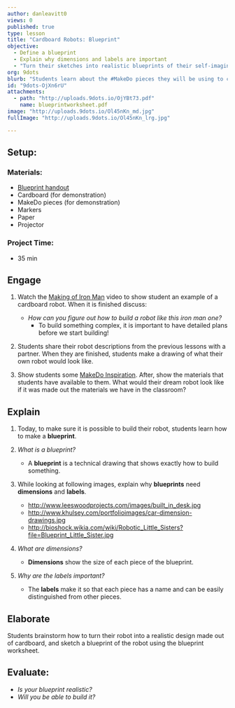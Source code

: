 ```yaml
---
author: danleavitt0
views: 0
published: true
type: lesson
title: "Cardboard Robots: Blueprint"
objective: 
  - Define a blueprint
  - Explain why dimensions and labels are important
  - "Turn their sketches into realistic blueprints of their self-imagined robot"
org: 9dots
blurb: "Students learn about the #MakeDo pieces they will be using to construct their robot, and create a detailed blueprint for their robot."
id: "9dots-OjXn6rU"
attachments: 
  - path: "http://uploads.9dots.io/OjYBt73.pdf"
    name: blueprintworksheet.pdf
image: "http://uploads.9dots.io/Ol45nKn_md.jpg"
fullImage: "http://uploads.9dots.io/Ol45nKn_lrg.jpg"

---
```


## Setup:

### Materials:

- [Blueprint handout](http://uploads.9dots.io/OjYBt73.pdf)
- Cardboard (for demonstration)
- MakeDo pieces (for demonstration)
- Markers
- Paper
- Projector

### Project Time:

- 35 min

## Engage

1. Watch the [Making of Iron Man](https://www.youtube.com/watch?v=3O8Dhkt9VUo) video to show student an example of a cardboard robot. When it is finished discuss:
	- _How can you figure out how to build a robot like this iron man one?_
		- To build something complex, it is important to have detailed plans before we start building!

2. Students share their robot descriptions from the previous lessons with a partner. When they are finished, students make a drawing of what their own robot would look like.

3. Show students some [MakeDo Inspiration](https://mymakedo.com/blog/top-10-cardboard-robots). After, show the materials that students have available to them. What would their dream robot look like if it was made out the materials we have in the classroom?

## Explain

1. Today, to make sure it is possible to build their robot, students learn how to make a **blueprint**.

2. _What is a blueprint?_
	- A **blueprint** is a technical drawing that shows exactly how to build something.

3. While looking at following images, explain why **blueprints** need **dimensions** and **labels**.
	- http://www.leeswoodprojects.com/images/built_in_desk.jpg
	- http://www.khulsey.com/portfolioimages/car-dimension-drawings.jpg
	- http://bioshock.wikia.com/wiki/Robotic_Little_Sisters?file=Blueprint_Little_Sister.jpg

4. _What are dimensions?_
	- **Dimensions** show the size of each piece of the blueprint.

5. _Why are the labels important?_
	- The **labels** make it so that each piece has a name and can be easily distinguished from other pieces.

## Elaborate
Students brainstorm how to turn their robot into a realistic design made out of cardboard, and sketch a blueprint of the robot using the blueprint worksheet.

## Evaluate:

- _Is your blueprint realistic?_ 
- _Will you be able to build it?_

